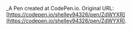 # 
 _A Pen created at CodePen.io. Original URL: [https://codepen.io/shelley94326/pen/ZdWYXR](https://codepen.io/shelley94326/pen/ZdWYXR).

 